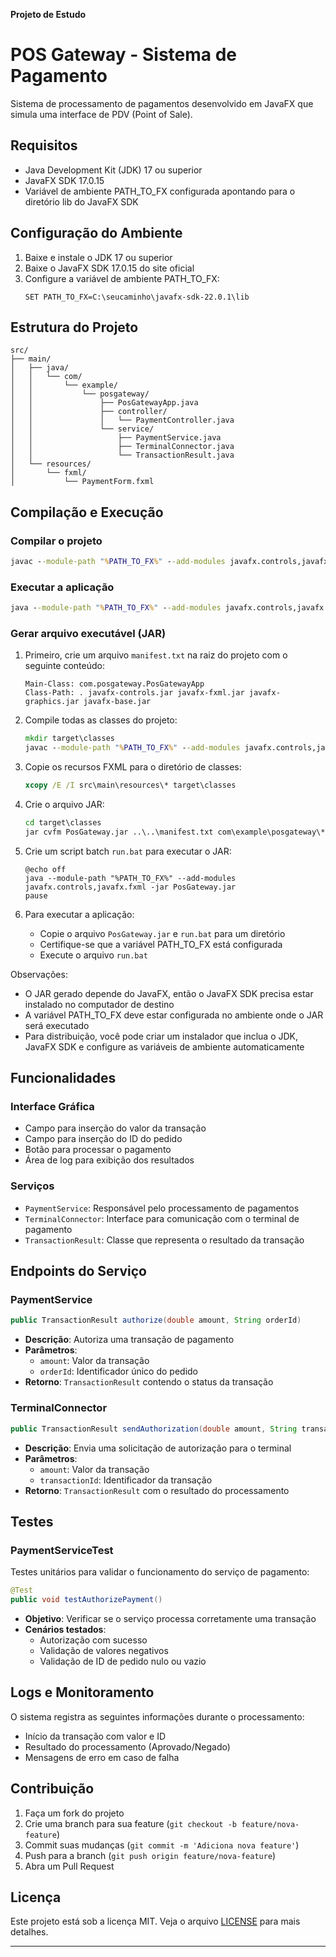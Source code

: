 **Projeto de Estudo**

# POS Gateway - Sistema de Pagamento

Sistema de processamento de pagamentos desenvolvido em JavaFX que simula uma interface de PDV (Point of Sale).

## Requisitos

- Java Development Kit (JDK) 17 ou superior
- JavaFX SDK 17.0.15
- Variável de ambiente PATH_TO_FX configurada apontando para o diretório lib do JavaFX SDK

## Configuração do Ambiente

1. Baixe e instale o JDK 17 ou superior
2. Baixe o JavaFX SDK 17.0.15 do site oficial
3. Configure a variável de ambiente PATH_TO_FX:
   ```
   SET PATH_TO_FX=C:\seucaminho\javafx-sdk-22.0.1\lib
   ```

## Estrutura do Projeto

```
src/
├── main/
│   ├── java/
│   │   └── com/
│   │       └── example/
│   │           └── posgateway/
│   │               ├── PosGatewayApp.java
│   │               ├── controller/
│   │               │   └── PaymentController.java
│   │               └── service/
│   │                   ├── PaymentService.java
│   │                   ├── TerminalConnector.java
│   │                   └── TransactionResult.java
│   └── resources/
│       └── fxml/
│           └── PaymentForm.fxml
```

## Compilação e Execução

### Compilar o projeto

```cmd
javac --module-path "%PATH_TO_FX%" --add-modules javafx.controls,javafx.fxml -encoding UTF-8 src/main/java/com/example/posgateway/*.java src/main/java/com/example/posgateway/controller/*.java src/main/java/com/example/posgateway/service/*.java
```

### Executar a aplicação

```cmd
java --module-path "%PATH_TO_FX%" --add-modules javafx.controls,javafx.fxml -cp "src/main/java;src/main/resources" com.posgateway.PosGatewayApp
```

### Gerar arquivo executável (JAR)

1. Primeiro, crie um arquivo `manifest.txt` na raiz do projeto com o seguinte conteúdo:

   ```
   Main-Class: com.posgateway.PosGatewayApp
   Class-Path: . javafx-controls.jar javafx-fxml.jar javafx-graphics.jar javafx-base.jar
   ```

2. Compile todas as classes do projeto:

   ```cmd
   mkdir target\classes
   javac --module-path "%PATH_TO_FX%" --add-modules javafx.controls,javafx.fxml -encoding UTF-8 -d target\classes src\main\java\com\example\posgateway\*.java src\main\java\com\example\posgateway\controller\*.java src\main\java\com\example\posgateway\service\*.java
   ```

3. Copie os recursos FXML para o diretório de classes:

   ```cmd
   xcopy /E /I src\main\resources\* target\classes
   ```

4. Crie o arquivo JAR:

   ```cmd
   cd target\classes
   jar cvfm PosGateway.jar ..\..\manifest.txt com\example\posgateway\*.class com\example\posgateway\controller\*.class com\example\posgateway\service\*.class fxml\*.fxml
   ```

5. Crie um script batch `run.bat` para executar o JAR:

   ```batch
   @echo off
   java --module-path "%PATH_TO_FX%" --add-modules javafx.controls,javafx.fxml -jar PosGateway.jar
   pause
   ```

6. Para executar a aplicação:
   - Copie o arquivo `PosGateway.jar` e `run.bat` para um diretório
   - Certifique-se que a variável PATH_TO_FX está configurada
   - Execute o arquivo `run.bat`

Observações:

- O JAR gerado depende do JavaFX, então o JavaFX SDK precisa estar instalado no computador de destino
- A variável PATH_TO_FX deve estar configurada no ambiente onde o JAR será executado
- Para distribuição, você pode criar um instalador que inclua o JDK, JavaFX SDK e configure as variáveis de ambiente automaticamente

## Funcionalidades

### Interface Gráfica

- Campo para inserção do valor da transação
- Campo para inserção do ID do pedido
- Botão para processar o pagamento
- Área de log para exibição dos resultados

### Serviços

- `PaymentService`: Responsável pelo processamento de pagamentos
- `TerminalConnector`: Interface para comunicação com o terminal de pagamento
- `TransactionResult`: Classe que representa o resultado da transação

## Endpoints do Serviço

### PaymentService

```java
public TransactionResult authorize(double amount, String orderId)
```

- **Descrição**: Autoriza uma transação de pagamento
- **Parâmetros**:
  - `amount`: Valor da transação
  - `orderId`: Identificador único do pedido
- **Retorno**: `TransactionResult` contendo o status da transação

### TerminalConnector

```java
public TransactionResult sendAuthorization(double amount, String transactionId)
```

- **Descrição**: Envia uma solicitação de autorização para o terminal
- **Parâmetros**:
  - `amount`: Valor da transação
  - `transactionId`: Identificador da transação
- **Retorno**: `TransactionResult` com o resultado do processamento

## Testes

### PaymentServiceTest

Testes unitários para validar o funcionamento do serviço de pagamento:

```java
@Test
public void testAuthorizePayment()
```

- **Objetivo**: Verificar se o serviço processa corretamente uma transação
- **Cenários testados**:
  - Autorização com sucesso
  - Validação de valores negativos
  - Validação de ID de pedido nulo ou vazio

## Logs e Monitoramento

O sistema registra as seguintes informações durante o processamento:

- Início da transação com valor e ID
- Resultado do processamento (Aprovado/Negado)
- Mensagens de erro em caso de falha

## Contribuição

1. Faça um fork do projeto
2. Crie uma branch para sua feature (`git checkout -b feature/nova-feature`)
3. Commit suas mudanças (`git commit -m 'Adiciona nova feature'`)
4. Push para a branch (`git push origin feature/nova-feature`)
5. Abra um Pull Request

## Licença

Este projeto está sob a licença MIT. Veja o arquivo [LICENSE](LICENSE) para mais detalhes.

---
